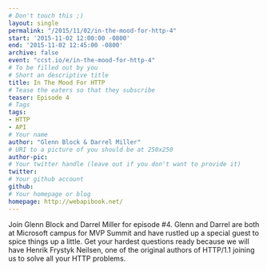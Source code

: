 ```yaml
---
# Don't touch this ;)
layout: single
permalink: "/2015/11/02/in-the-mood-for-http-4"
start: '2015-11-02 12:00:00 -0800'
end: '2015-11-02 12:45:00 -0800'
archive: false
event: "ccst.io/e/in-the-mood-for-http-4"
# To be filled out by you
# Short an descriptive title
title: In The Mood For HTTP
# Tease the eaters so that they subscribe
teaser: Episode 4
# Tags
tags:
- HTTP
- API
# Your name
author: "Glenn Block & Darrel Miller"
# URI to a picture of you should be at 250x250
author-pic:
# Your twitter handle (leave out if you don't want to provide it)
twitter:
# Your github account
github:
# Your homepage or blog
homepage: http://webapibook.net/
---
```

Join Glenn Block and Darrel Miller for episode #4. Glenn and Darrel are both at Microsoft campus for MVP Summit and have rustled up a special guest to spice things up a little. Get your hardest questions ready because we will have Henrik Frystyk Neilsen, one of the original authors of HTTP/1.1 joining us to solve all your HTTP problems.  

